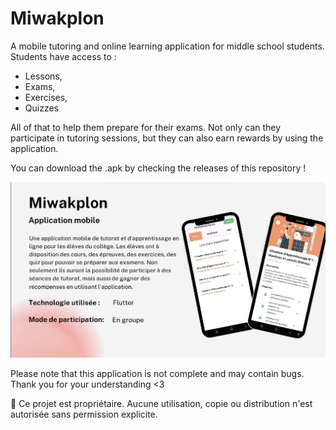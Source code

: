 # Miwakplon

A mobile tutoring and online learning application for middle school students. Students have access to : 
- Lessons,
- Exams,
- Exercises,
- Quizzes

All of that to help them prepare for their exams. Not only can they participate in tutoring sessions, but they can also earn rewards by using the application.

You can download the .apk by checking the releases of this repository !

![Image Alt](https://github.com/sweethehe/Miwakplon/blob/6e0b329bf103b1d16f08dbf801240ced795bf394/miwakplon_presentation.png)

Please note that this application is not complete and may contain bugs. Thank you for your understanding <3

🚫 Ce projet est propriétaire. Aucune utilisation, copie ou distribution n'est autorisée sans permission explicite.
